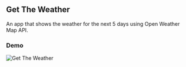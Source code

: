 ## Get The Weather

An app that shows the weather for the next 5 days using Open Weather Map API.

### Demo
![Get The Weather](demo.gif)

